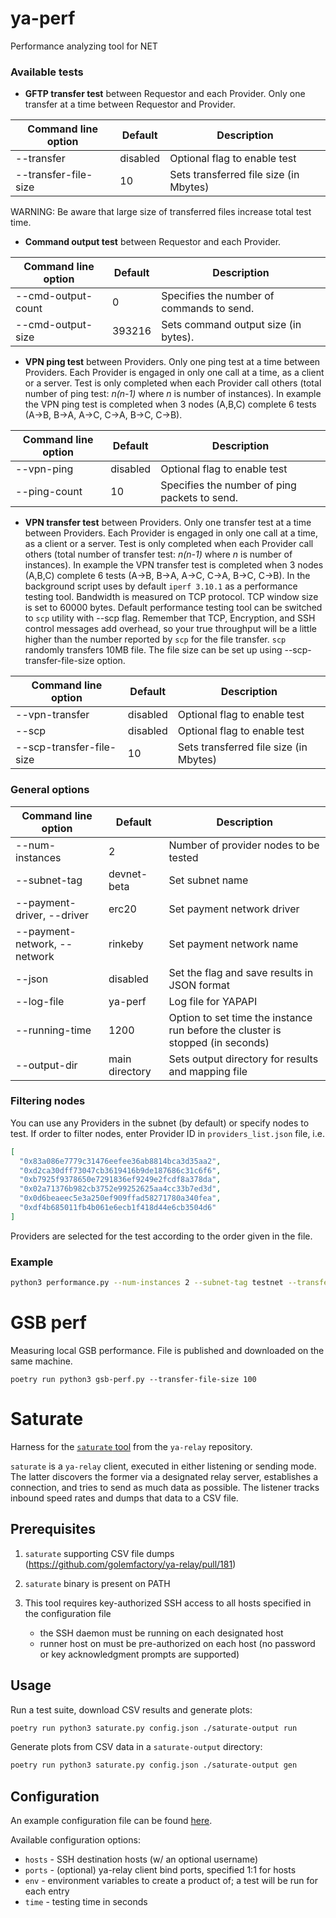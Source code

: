 # ya-perf

Performance analyzing tool for NET

### Available tests

* **GFTP transfer test** between Requestor and each Provider. Only one transfer at a time between Requestor and Provider.

| Command line option  | Default  | Description                            |
|----------------------|----------|----------------------------------------|
| --transfer           | disabled | Optional flag to enable test           |
| --transfer-file-size | 10       | Sets transferred file size (in Mbytes) |

WARNING: Be aware that large size of transferred files increase total test time.

* **Command output test** between Requestor and each Provider.

| Command line option | Default   | Description                               |
|---------------------|-----------|-------------------------------------------|
| --cmd-output-count  | 0         | Specifies the number of commands to send. |
| --cmd-output-size   | 393216    | Sets command output size (in bytes).      |

* **VPN ping test** between Providers. Only one ping test at a time between Providers. Each Provider is engaged in only one call at a time, as a client or a server.
Test is only completed when each Provider call others (total number of ping test: _n(n-1)_ where _n_ is number of instances). In example the VPN ping test is completed when 
3 nodes (A,B,C) complete 6 tests (A->B, B->A, A->C, C->A, B->C, C->B).

| Command line option | Default  | Description                                   |
|---------------------|----------|-----------------------------------------------|
| --vpn-ping          | disabled | Optional flag to enable test                  |
| --ping-count        | 10       | Specifies the number of ping packets to send. |

* **VPN transfer test** between Providers. Only one transfer test at a time between Providers. Each Provider is engaged in only one call at a time, as a client or a server.
Test is only completed when each Provider call others (total number of transfer test: _n(n-1)_ where _n_ is number of instances). In example the VPN transfer test is completed when 
3 nodes (A,B,C) complete 6 tests (A->B, B->A, A->C, C->A, B->C, C->B). In the background script uses by default `iperf 3.10.1` as a performance testing tool. Bandwidth is measured on TCP protocol.
TCP window size is set to 60000 bytes. Default performance testing tool can be switched to `scp` utility with --scp flag. Remember that TCP, Encryption, and SSH control messages add overhead, so your true throughput will be a little higher than the number reported by `scp` for the file transfer.
`scp` randomly transfers 10MB file. The file size can be set up using --scp-transfer-file-size option.

| Command line option      | Default  | Description                            |
|--------------------------|----------|----------------------------------------|
| --vpn-transfer           | disabled | Optional flag to enable test           |
| --scp                    | disabled | Optional flag to enable test           |
| --scp-transfer-file-size | 10       | Sets transferred file size (in Mbytes) |

### General options

| Command line option          | Default        | Description                                                                    |
|------------------------------|----------------|--------------------------------------------------------------------------------|
| --num-instances              | 2              | Number of provider nodes to be tested                                          |
| --subnet-tag                 | devnet-beta    | Set subnet name                                                                |
| --payment-driver, --driver   | erc20          | Set payment network driver                                                     |
| --payment-network, --network | rinkeby        | Set payment network name                                                       |
| --json                       | disabled       | Set the flag and save results in JSON format                                   |
| --log-file                   | ya-perf        | Log file for YAPAPI                                                            |
| --running-time               | 1200           | Option to set time the instance run before the cluster is stopped (in seconds) |
| --output-dir                 | main directory | Sets output directory for results and mapping file                             |

### Filtering nodes
You can use any Providers in the subnet (by default) or specify nodes to test. If order to filter nodes, enter Provider ID in `providers_list.json` file,
i.e.
```json
[
  "0x83a086e7779c31476eefee36ab8814bca3d35aa2",
  "0xd2ca30dff73047cb3619416b9de187686c31c6f6",
  "0xb7925f9378650e7291836ef9249e2fcdf8a378da",
  "0x02a71376b982cb3752e99252625aa4cc33b7ed3d",
  "0x0d6beaeec5e3a250ef909ffad58271780a340fea",
  "0xdf4b685011fb4b061e6ecb1f418d44e6cb3504d6"
]
```
Providers are selected for the test according to the order given in the file.

### Example

```bash
python3 performance.py --num-instances 2 --subnet-tag testnet --transfer --transfer-file-size 25 --vpn-ping --ping-count 5 --vpn-transfer --json
```

# GSB perf

Measuring local GSB performance. File is published and downloaded on the same machine.

`poetry run python3 gsb-perf.py --transfer-file-size 100`


# Saturate

Harness for the [`saturate` tool](https://github.com/golemfactory/ya-relay/blob/main/client/examples/saturate.rs) from
the `ya-relay` repository.

`saturate` is a `ya-relay` client, executed in either listening or sending mode. The latter discovers the former
via a designated relay server, establishes a connection, and tries to send as much data as possible. The listener tracks
inbound speed rates and dumps that data to a CSV file.

## Prerequisites

1. `saturate` supporting CSV file dumps (https://github.com/golemfactory/ya-relay/pull/181)

2. `saturate` binary is present on PATH

3. This tool requires key-authorized SSH access to all hosts specified in the configuration file
    - the SSH daemon must be running on each designated host
    - runner host on must be pre-authorized on each host
      (no password or key acknowledgment prompts are supported)

## Usage

Run a test suite, download CSV results and generate plots:

```bash
poetry run python3 saturate.py config.json ./saturate-output run
```

Generate plots from CSV data in a `saturate-output` directory:

```bash
poetry run python3 saturate.py config.json ./saturate-output gen
```

## Configuration

An example configuration file can be found [here](saturate-template.json).

Available configuration options:
  - `hosts` - SSH destination hosts (w/ an optional username)
  - `ports` - (optional) ya-relay client bind ports, specified 1:1 for hosts 
  - `env` - environment variables to create a product of; a test will be run for each entry
  - `time` - testing time in seconds
